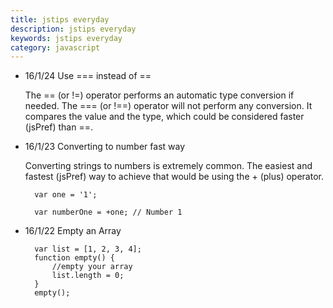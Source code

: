 ```yaml
---
title: jstips everyday
description: jstips everyday
keywords: jstips everyday
category: javascript
---
```


- 16/1/24 Use === instead of ==

    The == (or !=) operator performs an automatic type conversion if needed. The === (or !==) operator will not perform any conversion. It compares the value and the type, which could be considered faster (jsPref) than ==.

- 16/1/23 Converting to number fast way

    Converting strings to numbers is extremely common. The easiest and fastest (jsPref) way to achieve that would be using the + (plus) operator.
    
        var one = '1';
        
        var numberOne = +one; // Number 1

- 16/1/22 Empty an Array

        var list = [1, 2, 3, 4];
        function empty() {
            //empty your array
            list.length = 0;
        }
        empty();
